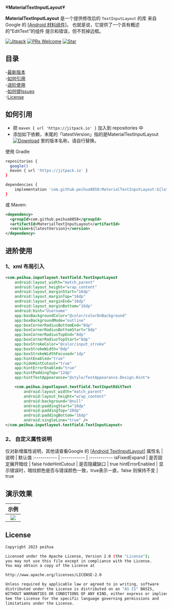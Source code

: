 :heartpulse:**MaterialTextInputLayout**:heartpulse:

**MaterialTextInputLayout** 是一个提供修改后的 `TextInputLayout` 的库
来自 Google 的 [[Android 材料组件](https://github.com/material-components/material-components-android)]。
也就是说，它提供了一个具有概述的“EditText”的组件
提示和错误，但不剪掉边框。

[![Jitpack](https://jitpack.io/v/peihua8858/MaterialTextInputLayout.svg)](https://github.com/peihua8858)
[![PRs Welcome](https://img.shields.io/badge/PRs-Welcome-brightgreen.svg)](https://github.com/peihua8858)
[![Star](https://img.shields.io/github/stars/peihua8858/MaterialTextInputLayout.svg)](https://github.com/peihua8858/MaterialTextInputLayout)


## 目录
-[最新版本](https://github.com/peihua8858/MaterialTextInputLayout/releases/tag/1.0.0)<br>
-[如何引用](#如何引用)<br>
-[进阶使用](#进阶使用)<br>
-[如何提Issues](https://github.com/peihua8858/MaterialTextInputLayout/wiki/%E5%A6%82%E4%BD%95%E6%8F%90Issues%3F)<br>
-[License](#License)<br>


## 如何引用

* 把 `maven { url 'https://jitpack.io' }` 加入到 repositories 中
* 添加如下依赖，末尾的「latestVersion」指的是MaterialTextInputLayout [![Download](https://jitpack.io/v/peihua8858/MaterialTextInputLayout.svg)](https://jitpack.io/#peihua8858/MaterialTextInputLayout) 里的版本名称，请自行替换。

使用 Gradle

```sh
repositories {
  google()
  maven { url 'https://jitpack.io' }
}

dependencies {
    implementation 'com.github.peihua8858:MaterialTextInputLayout:${latestVersion}'
}
```

或 Maven:

```xml
<dependency>
  <groupId>com.github.peihua8858</groupId>
  <artifactId>MaterialTextInputLayout</artifactId>
  <version>${latestVersion}</version>
</dependency>
```

## 进阶使用
### 1、xml 布局引入
```XML
<com.peihua.inputlayout.textfield.TextInputLayout
    android:layout_width="match_parent"
    android:layout_height="wrap_content"
    android:layout_marginStart="16dp"
    android:layout_marginTop="16dp"
    android:layout_marginEnd="16dp"
    android:layout_marginBottom="16dp"
    android:hint="Username"
    app:boxBackgroundColor="@color/colorOnBackground"
    app:boxBackgroundMode="outline"
    app:boxCornerRadiusBottomEnd="8dp"
    app:boxCornerRadiusBottomStart="8dp"
    app:boxCornerRadiusTopEnd="8dp"
    app:boxCornerRadiusTopStart="8dp"
    app:boxStrokeColor="@color/input_stroke"
    app:boxStrokeWidth="0dp"
    app:boxStrokeWidthFocused="1dp"
    app:hintEnabled="true"
    app:hideHintCutout="true"
    app:hintErrorEnabled="true"
    app:hintPaddingTop="12dp"
    app:hintTextAppearance="@style/TextAppearance.Design.Hint">

    <com.peihua.inputlayout.textfield.TextInputEditText
        android:layout_width="match_parent"
        android:layout_height="wrap_content"
        android:background="@null"
        android:paddingStart="16dp"
        android:paddingTop="28dp"
        android:paddingBottom="16dp"
        android:singleLine="true" />
</com.peihua.inputlayout.textfield.TextInputLayout>
```
### 2、 自定义属性说明
仅对新增属性说明，其他请查看Google 的 [[Android TextInputLayout](https://github.com/material-components/material-components-android/blob/master/lib/java/com/google/android/material/textfield/res/values/attrs.xml)]
属性名 | 说明 | 默认值
:----------- | :----------- | :-----------
isFixedExpand         | 是否固定展开暗纹        | false
hideHintCutout         | 是否隐藏缺口        | true
hintErrorEnabled         | 显示错误时，暗纹颜色是否与错误颜色一致，true表示一直，false 则保持不变        | true

## 演示效果

|          示例        | 
|:----------------------:|
| ![](assets/sample.png) |

## License

```sh
Copyright 2023 peihua

Licensed under the Apache License, Version 2.0 (the "License");
you may not use this file except in compliance with the License.
You may obtain a copy of the License at

http://www.apache.org/licenses/LICENSE-2.0

Unless required by applicable law or agreed to in writing, software
distributed under the License is distributed on an "AS IS" BASIS,
WITHOUT WARRANTIES OR CONDITIONS OF ANY KIND, either express or implied.
See the License for the specific language governing permissions and
limitations under the License.
```
